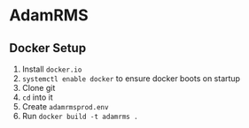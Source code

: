 # AdamRMS
## Docker Setup

1. Install `docker.io`
1. `systemctl enable docker` to ensure docker boots on startup
1. Clone git
1. `cd` into it
1. Create `adamrmsprod.env` 
1. Run `docker build -t adamrms .`